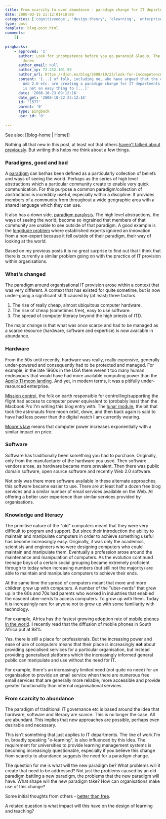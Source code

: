 ```yaml
---
title: From scarcity to over abundance - paradigm change for IT departments (and others)
date: 2008-03-15 21:12:01+10:00
categories: ['cognitiveedge', 'design-theory', 'elearning', 'enterprise-20', 'ple', 'web-20-course-sites']
type: post
template: blog-post.html
comments:
    []
    
pingbacks:
    - approved: '1'
      author: Look for incompetence before you go paranoid &laquo; The Weblog of (a) David
        Jones
      author_email: null
      author_ip: 72.232.101.59
      author_url: https://djon.es/blog/2008/10/23/look-for-incompetence-before-you-go-paranoid/
      content: '[...] of folk, including me, who have argued that the changes behind PLEs,
        Web 2.0 etc. are creating a paradigm change for IT departments. A paradigm change
        is not an easy thing to [...]'
      date: '2008-10-23 09:12:16'
      date_gmt: '2008-10-22 23:12:16'
      id: '1577'
      parent: '0'
      type: pingback
      user_id: '0'
    
---
```


See also: [[blog-home | Home]]

Nothing all that new in this post, at least not that others [haven't talked about previously](http://www.longtail.com/the_long_tail/2006/10/the_economics_o.html). But writing this helps me think about a few things.

### Paradigms, good and bad

A [paradigm](http://en.wikipedia.org/wiki/Paradigm) can be/has been defined as a particularly collection of beliefs and ways of seeing the world. Perhaps as the series of high level abstractions which a particular community create to enable very quick communication. For this purpose a common paradigm/collection of abstractions is incredibly useful, especially within a discipline. It provides members of a community from throughout a wide geographic area with a shared language which they can use.

It also has a down side, [paradigm paralysis](http://en.wikipedia.org/wiki/Paradigm#Paradigm_Paralysis). The high level abstractions, the ways of seeing the world, become so ingrained that members of that community are unable to see outside of that paradigm. A good example is the [longitude problem](http://www.nmm.ac.uk/server/show/conWebDoc.355) where established experts ignored an innovation from a non-expert because it fell outside of their paradigm, their way of looking at the world.

Based on my previous posts it is no great surprise to find out that I think that there is currently a similar problem going on with the practice of IT provision within organisations.

### What's changed

The paradigm around organisational IT provision arose within a context that was very different. A context that has existed for quite sometime, but is now under-going a significant shift caused by (at least) three factors

1. The rise of really cheap, almost ubiquitous computer hardware.
2. The rise of cheap (sometimes free), easy to use software.
3. The spread of computer literacy beyond the high priests of ITD.

The major change is that what was once scarce and had to be managed as a scarce resource (hardware, software and expertise) is now available in abundance.

### Hardware

From the 50s until recently, hardware was really, really expensive, generally under-powered and consequently had to be protected and managed. For example, in the late 1960s in the USA there weren't too many human endeavours that would have had more available computing power than the [Apollo 11 moon landing](http://www.abc.net.au/tv/guide/netw/200802/programs/ZY9091A001D11022008T212000.htm). And yet, in modern terms, it was a pitifully under-resourced enterprise.

[Mission control](http://flickr.com/photos/pandaposse/2176676297/), the folk on earth responsible for controlling/supporting the flight had access to computer power equivalent to (probably less) than the Macbook Pro I'm writing this blog entry with. The [lunar module](http://flickr.com/photos/shinythings/153752411/), the bit that took the astronauts from moon orbit, down, and then back again is said to have had less power than the digital watch I am currently wearing.

[Moore's law](http://en.wikipedia.org/wiki/Moore%27s_law) means that computer power increases exponentially with a similar impact on price.

### Software

Software has traditionally been something you had to purchase. Originally, only from the manufacturer of the hardware you used. Then software vendors arose, as hardware became more prevalent. Then there was public domain software, open source software and recently Web 2.0 software.

Not only was there more software available in these alternate approaches, this software became easier to use. There are at least half a dozen free blog services and a similar number of email services available on the Web. All offering a better user experience than similar services provided by organisations.

### Knowledge and literacy

The primitive nature of the "old" computers meant that they were very difficult to program and support. But since their introduction the ability to maintain and manipulate computers in order to achieve something useful has become increasingly easy. Originally, it was only the academics, scientists and engineers who were designing computers who could maintain and manipulate them. Eventually a profession arose around the maintenance and manipulation of computers. As the evolution continued teenage boys of a certain social grouping became extremely proficient through to today when increasing numbers (but still not the majority) are able to maintain and manipulate computers to achieve their ends.

At the same time the spread of computers meant that more and more children grew up with computers. A number of the "uber-nerds" that grew up in the 60s and 70s had parents who worked in industries that enabled the nascent uber-nerds to access computers. To grow up with them. Today it is increasingly rare for anyone not to grow up with some familiarity with technology.

For example, Africa has the fastest growing adoption rate of [mobile phones in the world](http://en.wikipedia.org/wiki/Mobile_phone). I recently read that the diffusion of mobile phones in South Africa put at 98%.

Yes, there is still a place for professionals. But the increasing power and ease of use of computers means that their place is increasingly **not** about providing specialised services for a particular organisation, but instead providing generalised platforms which the increasingly informed general public can manipulate and use without the need for IT.

For example, there's an increasingly limited need (not quite no need) for an organisation to provide an email service when there are numerous free email services that are generally more reliable, more accessible and provide greater functionality than internal organisational services.

### From scarcity to abundance

The paradigm of traditional IT governance etc is based around the idea that hardware, software and literacy are scarce. This is no longer the case. All are abundant. This implies that new approaches are possible, perhaps even desirable and necessary.

This isn't something that just applies to IT departments. The line of work I'm in, broadly speaking "e-learning", is also influenced by this idea. The requirement for universities to provide learning management systems is becoming increasingly questionable, especially if you believe this change from scarcity to abundance suggests the need for a paradigm change.

The question for me is what will the new paradigm be? What problems will it create that need to be addressed? Not just the problems caused by an old paradigm battling a new paradigm, the problems that the new paradigm will have. What shape will the new paradigm take? How can organisations make use of this change?

Some initial thoughts from others - [better than free](http://www.kk.org/thetechnium/archives/2008/01/better_than_fre.php).

A related question is what impact will this have on the design of learning and teaching?